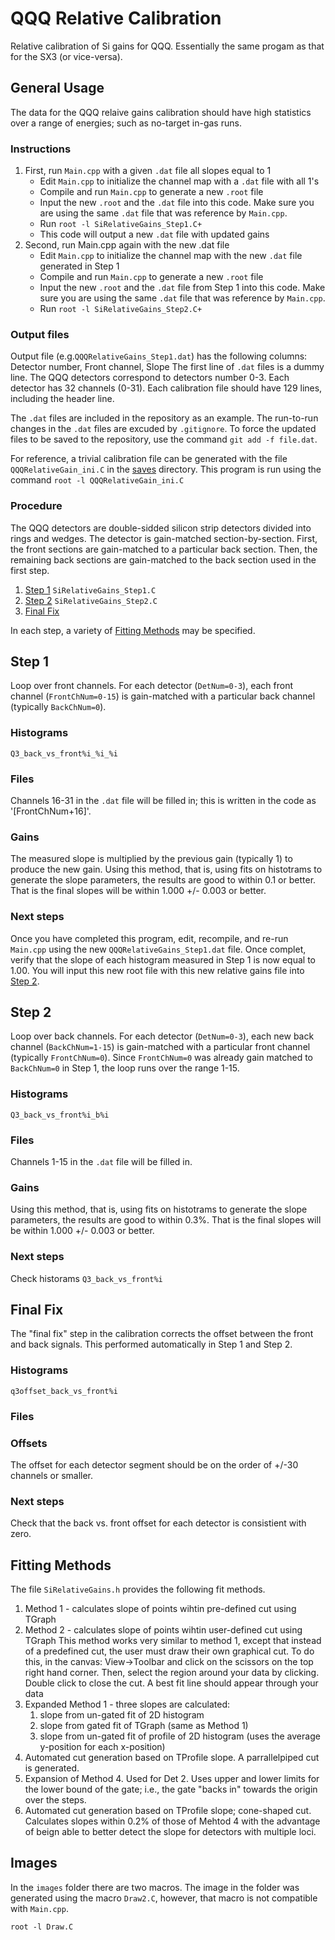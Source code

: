 # QQQ Relative Calibration
Relative calibration of Si gains for QQQ. Essentially the same progam as that for the SX3 (or vice-versa).

## General Usage
The data for the QQQ relaive gains calibration should have high statistics over a range of energies; such as no-target in-gas runs.
### Instructions
1. First, run `Main.cpp` with a given `.dat` file all slopes equal to 1
   * Edit `Main.cpp` to initialize the channel map with a `.dat` file with all 1's
   * Compile and run `Main.cpp` to generate a new `.root` file
   * Input the new `.root` and the `.dat` file into this code. Make sure you are using the same `.dat` file that was reference by `Main.cpp`.
   * Run `root -l SiRelativeGains_Step1.C+`
   * This code will output a new `.dat` file with updated gains
2. Second, run Main.cpp again with the new .dat file
   * Edit `Main.cpp` to initialize the channel map with the new `.dat` file generated in Step 1
   * Compile and run `Main.cpp` to generate a new `.root` file
   * Input the new `.root` and the `.dat` file from Step 1 into this code. Make sure you are using the same `.dat` file that was reference by `Main.cpp`.
   * Run  `root -l SiRelativeGains_Step2.C+`

### Output files
Output file (e.g.`QQQRelativeGains_Step1.dat`) has the following columns:
Detector number, Front channel, Slope
The first line of `.dat` files is a dummy line.
The QQQ detectors correspond to detectors number 0-3. Each detector has 32 channels (0-31).
Each calibration file should have 129 lines, including the header line.

The `.dat` files are included in the repository as an example. The run-to-run changes in the `.dat` files are excuded by `.gitignore`. To force the updated files to be saved to the repository, use the command `git add -f file.dat`.

For reference, a trivial calibration file can be generated with the file `QQQRelativeGain_ini.C` in the [saves](saves) directory. This program is run using the command `root -l QQQRelativeGain_ini.C`

### Procedure
The QQQ detectors are double-sidded silicon strip detectors divided into rings and wedges. The detector is gain-matched section-by-section. First, the front sections are gain-matched to a particular back section. Then, the remaining back sections are gain-matched to the back section used in the first step.
1. [Step 1](#step-1) `SiRelativeGains_Step1.C`
2. [Step 2](#step-2) `SiRelativeGains_Step2.C`
3. [Final Fix](#final-fix)

In each step, a variety of [Fitting Methods](#fitting-methods) may be specified.

## Step 1
Loop over front channels.
For each detector (`DetNum=0-3`), each front channel (`FrontChNum=0-15`) is gain-matched with a particular back channel (typically `BackChNum=0`).
### Histograms
`Q3_back_vs_front%i_%i_%i`
### Files
Channels 16-31 in the `.dat` file will be filled in; this is written in the code as '[FrontChNum+16]'.
### Gains
The measured slope is multiplied by the previous gain (typically 1) to produce the new gain. Using this method, that is, using fits on histotrams to generate the slope parameters, the results are good to within 0.1 or better. That is the final slopes will be within 1.000 +/- 0.003 or better.
### Next steps
Once you have completed this program, edit, recompile, and re-run `Main.cpp` using the new `QQQRelativeGains_Step1.dat` file.
Once complet, verify that the slope of each histogram measured in Step 1 is now equal to 1.00.
You will input this new root file with this new relative gains file into [Step 2](step-2).

## Step 2
Loop over back channels. For each detector (`DetNum=0-3`), each new back channel (`BackChNum=1-15`) is gain-matched with a particular front channel (typically `FrontChNum=0`). Since `FrontChNum=0` was already gain matched to `BackChNum=0` in Step 1, the loop runs over the range 1-15.
### Histograms
`Q3_back_vs_front%i_b%i`
### Files
Channels 1-15 in the `.dat` file will be filled in. 
### Gains
Using this method, that is, using fits on histotrams to generate the slope parameters, the results are good to within 0.3%. That is the final slopes will be within 1.000 +/- 0.003 or better.
### Next steps
Check historams `Q3_back_vs_front%i`

## Final Fix
The "final fix" step in the calibration corrects the offset between the front and back signals. This performed automatically in Step 1 and Step 2.
### Histograms
`q3offset_back_vs_front%i`
### Files

### Offsets
The offset for each detector segment should be on the order of +/-30 channels or smaller.
### Next steps
Check that the back vs. front offset for each detector is consistient with zero.

## Fitting Methods 
The file `SiRelativeGains.h` provides the following fit methods.

1. Method 1 - calculates slope of points wihtin pre-defined cut using TGraph
2. Method 2 - calculates slope of points wihtin user-defined cut using TGraph
   This method works very similar to method 1, except that instead of a predefined cut, the user must
   draw their own graphical cut. To do this, in the canvas: View->Toolbar and click on the scissors on the top
   right hand corner. Then, select the region around your data by clicking. Double click to close the cut.
   A best fit line should appear through your data
3. Expanded Method 1 - three slopes are calculated:		
   1) slope from un-gated fit of 2D histogram		
   2) slope from gated fit of TGraph (same as Method 1)		
   3) slope from un-gated fit of profile of 2D histogram (uses the average y-position for each x-position)
4. Automated cut generation based on TProfile slope. A parrallelpiped cut is generated.
5. Expansion of Method 4. Used for Det 2. Uses upper and lower limits for the lower bound of the gate; i.e., the gate "backs in" towards the origin over the steps.
6. Automated cut generation based on TProfile slope; cone-shaped cut. Calculates slopes within 0.2% of those of Mehtod 4 with the advantage of beign able to better detect the slope for detectors with multiple loci.

## Images
In the `images` folder there are two macros. The image in the folder was generated using the macro `Draw2.C`, however, that macro is not compatible with `Main.cpp`.

```
root -l Draw.C

```
